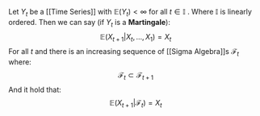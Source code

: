 Let $Y_{t}$ be a [[Time Series]] with $\mathbb{E}(Y_{t})<\infty$ for all $t\in \mathbb{I}$ . Where $\mathbb I$ is linearly ordered. Then we can say (if $Y_{t}$ is a **Martingale**):
$$
\mathbb{E}(X_{t+1}|X_{t},\dots,X_{1}) = X_{t}
$$
For all $t$ and there is an increasing sequence of [[Sigma Algebra]]s $\mathcal F_{t}$ where:
$$
\mathcal F_{t}\subset \mathcal F_{t+1}
$$
And it hold that:
$$
\mathbb{E}(X_{t+1}|\mathcal F_{t}) =X_{t}
$$
